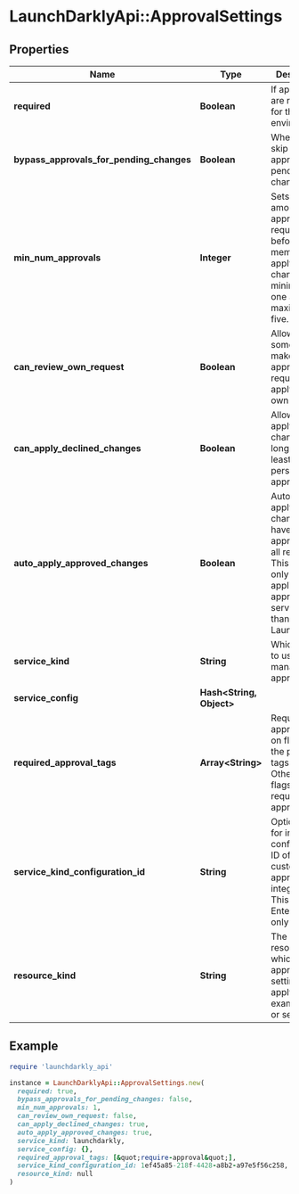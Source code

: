 # LaunchDarklyApi::ApprovalSettings

## Properties

| Name | Type | Description | Notes |
| ---- | ---- | ----------- | ----- |
| **required** | **Boolean** | If approvals are required for this environment |  |
| **bypass_approvals_for_pending_changes** | **Boolean** | Whether to skip approvals for pending changes |  |
| **min_num_approvals** | **Integer** | Sets the amount of approvals required before a member can apply a change. The minimum is one and the maximum is five. |  |
| **can_review_own_request** | **Boolean** | Allow someone who makes an approval request to apply their own change |  |
| **can_apply_declined_changes** | **Boolean** | Allow applying the change as long as at least one person has approved |  |
| **auto_apply_approved_changes** | **Boolean** | Automatically apply changes that have been approved by all reviewers. This field is only applicable for approval services other than LaunchDarkly. | [optional] |
| **service_kind** | **String** | Which service to use for managing approvals |  |
| **service_config** | **Hash&lt;String, Object&gt;** |  |  |
| **required_approval_tags** | **Array&lt;String&gt;** | Require approval only on flags with the provided tags. Otherwise all flags will require approval. |  |
| **service_kind_configuration_id** | **String** | Optional field for integration configuration ID of a custom approval integration. This is an Enterprise-only feature. | [optional] |
| **resource_kind** | **String** | The kind of resource for which the approval settings apply, for example, flag or segment | [optional] |

## Example

```ruby
require 'launchdarkly_api'

instance = LaunchDarklyApi::ApprovalSettings.new(
  required: true,
  bypass_approvals_for_pending_changes: false,
  min_num_approvals: 1,
  can_review_own_request: false,
  can_apply_declined_changes: true,
  auto_apply_approved_changes: true,
  service_kind: launchdarkly,
  service_config: {},
  required_approval_tags: [&quot;require-approval&quot;],
  service_kind_configuration_id: 1ef45a85-218f-4428-a8b2-a97e5f56c258,
  resource_kind: null
)
```

